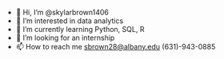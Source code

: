 - 👋 Hi, I’m @skylarbrown1406
- 👀 I’m interested in data analytics
- 🌱 I’m currently learning Python, SQL, R
- 💞️ I’m looking for an internship
- 📫 How to reach me sbrown28@albany.edu (631)-943-0885
<!---
skylarbrown1406/skylarbrown1406 is a ✨ special ✨ repository because its `README.md` (this file) appears on your GitHub profile.
You can click the Preview link to take a look at your changes.
--->
